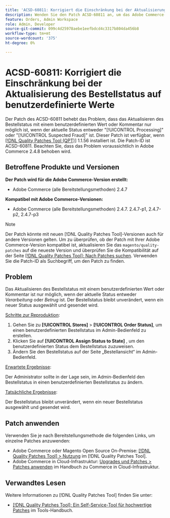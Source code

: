 ```yaml
---
title: 'ACSD-60811: Korrigiert die Einschränkung bei der Aktualisierung des Bestellstatus auf benutzerdefinierte Werte'
description: Wenden Sie den Patch ACSD-60811 an, um das Adobe Commerce-Problem zu beheben, bei dem die Aktualisierung des Bestellstatus mit einem benutzerdefinierten Wert oder Kommentar nur möglich ist, wenn der aktuelle Status entweder „Verarbeitung läuft“ oder „Betrug“ ist.
feature: Orders, Admin Workspace
role: Admin, Developer
source-git-commit: 099c4d25978aebe1eefbdcd4c3317b804da456b8
workflow-type: tm+mt
source-wordcount: '375'
ht-degree: 0%

---
```



# ACSD-60811: Korrigiert die Einschränkung bei der Aktualisierung des Bestellstatus auf benutzerdefinierte Werte

Der Patch des ACSD-60811 behebt das Problem, dass das Aktualisieren des Bestellstatus mit einem benutzerdefinierten Wert oder Kommentar nur möglich ist, wenn der aktuelle Status entweder &quot;[!UICONTROL Processing]&quot; oder &quot;[!UICONTROL Suspected Fraud]&quot; ist. Dieser Patch ist verfügbar, wenn [[!DNL Quality Patches Tool (QPT)]](/help/tools/quality-patches-tool/quality-patches-tool-to-self-serve-quality-patches.md) 1.1.56 installiert ist. Die Patch-ID ist ACSD-60811. Beachten Sie, dass das Problem voraussichtlich in Adobe Commerce 2.4.8 behoben wird.

## Betroffene Produkte und Versionen

**Der Patch wird für die Adobe Commerce-Version erstellt:**

* Adobe Commerce (alle Bereitstellungsmethoden) 2.4.7

**Kompatibel mit Adobe Commerce-Versionen:**

* Adobe Commerce (alle Bereitstellungsmethoden) 2.4.7. 2.4.7-p1, 2.4.7-p2, 2.4.7-p3

>[!NOTE]
>
>Der Patch könnte mit neuen [!DNL Quality Patches Tool]-Versionen auch für andere Versionen gelten. Um zu überprüfen, ob der Patch mit Ihrer Adobe Commerce-Version kompatibel ist, aktualisieren Sie das `magento/quality-patches` auf die neueste Version und überprüfen Sie die Kompatibilität auf der Seite [[!DNL Quality Patches Tool]: Nach Patches suchen](https://experienceleague.adobe.com/tools/commerce-quality-patches/index.html?lang=de). Verwenden Sie die Patch-ID als Suchbegriff, um den Patch zu finden.

## Problem

Das Aktualisieren des Bestellstatus mit einem benutzerdefinierten Wert oder Kommentar ist nur möglich, wenn der aktuelle Status entweder *Verarbeitung* oder *Betrug* ist. Der Bestellstatus bleibt unverändert, wenn ein neuer Status ausgewählt und gesendet wird.

<u>Schritte zur Reproduktion</u>:

1. Gehen Sie zu **[!UICONTROL Stores]** > **[!UICONTROL Order Status]**, um einen benutzerdefinierten Bestellstatus im Admin-Bedienfeld zu erstellen.
1. Klicken Sie auf **[!UICONTROL Assign Status to State]** , um den benutzerdefinierten Status dem Bestellstatus zuzuweisen.
1. Ändern Sie den Bestellstatus auf der Seite „Bestellansicht“ im Admin-Bedienfeld.

<u>Erwartete Ergebnisse</u>:

Der Administrator sollte in der Lage sein, im Admin-Bedienfeld den Bestellstatus in einen benutzerdefinierten Bestellstatus zu ändern.

<u>Tatsächliche Ergebnisse</u>:

Der Bestellstatus bleibt unverändert, wenn ein neuer Bestellstatus ausgewählt und gesendet wird.

## Patch anwenden

Verwenden Sie je nach Bereitstellungsmethode die folgenden Links, um einzelne Patches anzuwenden:

* Adobe Commerce oder Magento Open Source On-Premise: [[!DNL Quality Patches Tool] > Nutzung](/help/tools/quality-patches-tool/usage.md) im [!DNL Quality Patches Tool].
* Adobe Commerce in Cloud-Infrastruktur: [Upgrades und Patches > Patches anwenden](https://experienceleague.adobe.com/docs/commerce-cloud-service/user-guide/develop/upgrade/apply-patches.html?lang=de) im Handbuch zu Commerce in Cloud-Infrastruktur.

## Verwandtes Lesen

Weitere Informationen zu [!DNL Quality Patches Tool] finden Sie unter:

* [[!DNL Quality Patches Tool]: Ein Self-Service-Tool für hochwertige Patches](/help/tools/quality-patches-tool/quality-patches-tool-to-self-serve-quality-patches.md) im Tools-Handbuch.
